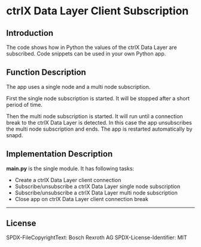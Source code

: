 # ctrlX Data Layer Client Subscription

## Introduction


The code shows how in Python the values of the ctrlX Data Layer are subscribed. Code snippets can be used in your own Python app.

## Function Description

The app uses a single node and a multi node subscription. 

First the single node subscription is started. It will be stopped after a short period of time. 

Then the multi node subscription is started. It will run until a connection break to the ctrlX Data Layer is detected. In this case the app unsubscribes the multi node subscription and ends. The app is restarted automatically by snapd.


## Implementation Description

__main.py__ is the single module. It has following tasks:
* Create a ctrlX Data Layer client connection
* Subscribe/unsubscribe a ctrlX Data Layer single node subscription
* Subscribe/unsubscribe a ctrlX Data Layer multi node subscription
* Close app on ctrlX Data Layer client connection break

___

## License

SPDX-FileCopyrightText: Bosch Rexroth AG
SPDX-License-Identifier: MIT
